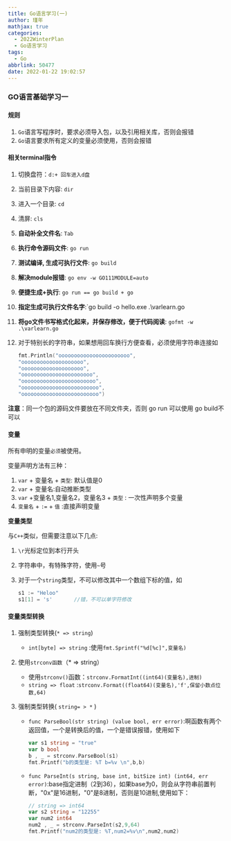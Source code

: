 ```yaml
---
title: Go语言学习(一)
author: 瑾年
mathjax: true
categories:
  - 2022WinterPlan
  - Go语言学习
tags:
  - Go
abbrlink: 50477
date: 2022-01-22 19:02:57
---
```

### GO语言基础学习一

#### 规则

1. `Go`语言写程序时，要求必须导入包，以及引用相关库，否则会报错
2. `Go`语言要求所有定义的变量必须使用，否则会报错

#### 相关terminal指令

1. 切换盘符：`d:+ 回车进入d盘`

2. 当前目录下内容: `dir`

3. 进入一个目录: `cd` 

4. 清屏: `cls`

5. **自动补全文件名**: `Tab`

6. **执行命令源码文件**: `go run`

7. **测试编译, 生成可执行文件**: `go build`

8. **解决module报错**: `go env -w GO111MODULE=auto  `

9. **便捷生成+执行**: `go run == go build + go`

10. **指定生成可执行文件名字**:`go build -o hello.exe .\varlearn.go  

11. **将go文件书写格式化起来，并保存修改，便于代码阅读**: `gofmt -w  .\varlearn.go`

12. 对于特别长的字符串，如果想用回车换行方便查看，必须使用字符串连接如

    ```go
    fmt.Println("ooooooooooooooooooooooo",
    "oooooooooooooooooooo",
    "oooooooooooooooooooo",
    "ooooooooooooooooooooooo",
    "oooooooooooooooooooooooo",
    "ooooooooooooooooooooooooo",
    "ooooooooooooooooooooooooo")
    ```
**注意**：同一个包的源码文件要放在不同文件夹，否则 go run 可以使用  go build不可以

#### 变量

所有申明的变量`必须`被使用。

变量声明方法有三种：

1. `var` + 变量名 + `类型`: 默认值是0
2. `var` + 变量名:自动推断类型
3.  `var` +变量名1,变量名2，变量名3 + `类型` : 一次性声明多个变量
4. `变量名` + `:=` + `值` :直接声明变量

**变量类型**

与`C++`类似，但需要注意以下几点:

1. `\r`光标定位到本行开头

2. 字符串中，有特殊字符，使用`~`号

3. 对于一个`string`类型，不可以修改其中一个数组下标的值，如

   ```Go
   s1 := "Heloo"
   s1[1] = 's'       //错，不可以单字符修改
   ```

#### 变量类型转换

1. 强制类型转换(`* => string`)

   * `int[byte] => string` :使用`fmt.Sprintf("%d[%c]",变量名)`

2. 使用`strconv函数`（* => string）

   * 使用`strconv()`函数：`strconv.FormatInt((int64)(变量名),进制)`
   * `string => float` :`strconv.Format((float64)(变量名),'f',保留小数点位数,64)`

3. 强制类型转换( `string= > *` )

   * `func ParseBool(str string) (value bool, err error)`:啊函数有两个返回值，一个是转换后的值，一个是错误报错，使用如下

     ```Go
     var s1 string = "true"
     var b bool
     b , _ = strconv.ParseBool(s1)
     fmt.Printf("b的类型是: %T b=%v \n",b,b)
     ```

   * `func ParseInt(s string, base int, bitSize int) (int64, err error)`:base指定进制（2到36），如果base为0，则会从字符串前置判断，"0x"是16进制，"0"是8进制，否则是10进制,使用如下：

     ```GO
     // string => int64
     var s2 string = "12255"
     var num2 int64
     num2 , _ = strconv.ParseInt(s2,9,64)
     fmt.Printf("num2的类型是: %T,num2=%v\n",num2,num2)
     ```

     

     

     





